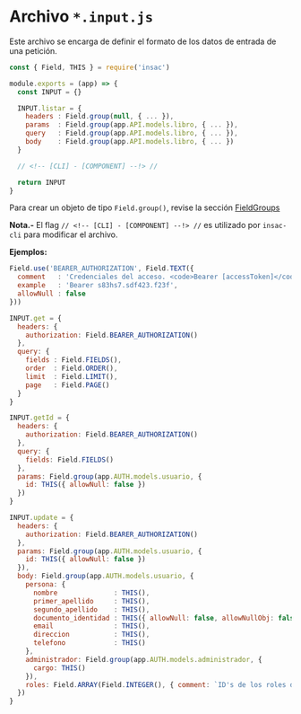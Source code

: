 # Archivo  `*.input.js`

Este archivo se encarga de definir el formato de los datos de entrada de una petición.

```js
const { Field, THIS } = require('insac')

module.exports = (app) => {
  const INPUT = {}

  INPUT.listar = {
    headers : Field.group(null, { ... }),
    params  : Field.group(app.API.models.libro, { ... }),
    query   : Field.group(app.API.models.libro, { ... }),
    body    : Field.group(app.API.models.libro, { ... })
  }

  // <!-- [CLI] - [COMPONENT] --!> //

  return INPUT
}
```

Para crear un objeto de tipo `Field.group()`, revise la sección [FieldGroups](./doc/field#funcion-group)

**Nota.-** El flag `// <!-- [CLI] - [COMPONENT] --!> //` es utilizado por `insac-cli` para modificar el archivo.

**Ejemplos:**

```js
Field.use('BEARER_AUTHORIZATION', Field.TEXT({
  comment   : 'Credenciales del acceso. <code>Bearer [accessToken]</code>',
  example   : 'Bearer s83hs7.sdf423.f23f',
  allowNull : false
}))

INPUT.get = {
  headers: {
    authorization: Field.BEARER_AUTHORIZATION()
  },
  query: {
    fields : Field.FIELDS(),
    order  : Field.ORDER(),
    limit  : Field.LIMIT(),
    page   : Field.PAGE()
  }
}
```

```js
INPUT.getId = {
  headers: {
    authorization: Field.BEARER_AUTHORIZATION()
  },
  query: {
    fields: Field.FIELDS()
  },
  params: Field.group(app.AUTH.models.usuario, {
    id: THIS({ allowNull: false })
  })
}
```

```js
INPUT.update = {
  headers: {
    authorization: Field.BEARER_AUTHORIZATION()
  },
  params: Field.group(app.AUTH.models.usuario, {
    id: THIS({ allowNull: false })
  }),
  body: Field.group(app.AUTH.models.usuario, {
    persona: {
      nombre              : THIS(),
      primer_apellido     : THIS(),
      segundo_apellido    : THIS(),
      documento_identidad : THIS({ allowNull: false, allowNullObj: false }),
      email               : THIS(),
      direccion           : THIS(),
      telefono            : THIS()
    },
    administrador: Field.group(app.AUTH.models.administrador, {
      cargo: THIS()
    }),
    roles: Field.ARRAY(Field.INTEGER(), { comment: `ID's de los roles del usuario.`, allowNull: false })
  })
}
```
